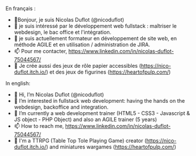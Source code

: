 En français :

- 👋Bonjour, je suis Nicolas Duflot (@nicoduflot)
- 👀 je suis intéressé par le développement web fullstack : maîtriser le webdesign, le bac office et l'intégration.
- 🌱 je suis actuellement formateur en développement de site web, en méthode AGILE et en utilisation / administration de JIRA.
- 📫 Pour me contacter, https://www.linkedin.com/in/nicolas-duflot-75044567/
- :game_die: Je crée aussi des jeux de rôle papier accessibles (https://nico-duflot.itch.io/) et des jeux de figurines (https://heartofpulp.com/)

In english:

- 👋 Hi, I’m Nicolas Duflot (@nicoduflot)
- 👀 I’m interested in fullstack web development: having the hands on the webdesign, backoffice and integration.
- 🌱 I’m currently a web development trainer (HTML5 - CSS3 - Javascript & JS object - PHP Object) and also an AGILE trainer (5 years)
- 📫 How to reach me, https://www.linkedin.com/in/nicolas-duflot-75044567/
- :game_die: I'm a TTRPG (Table Top Tole Playing Game) creator (https://nico-duflot.itch.io/) and miniatures wargames (https://heartofpulp.com/)

<!---
nicoduflot/nicoduflot is a ✨ special ✨ repository because its `README.md` (this file) appears on your GitHub profile.
You can click the Preview link to take a look at your changes.
--->
